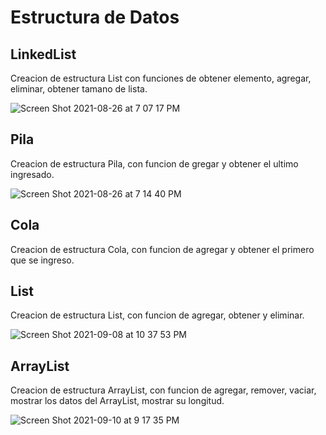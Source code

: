# Estructura de Datos

## LinkedList 
Creacion de estructura List con funciones de obtener elemento, agregar, eliminar, obtener tamano de lista.

![Screen Shot 2021-08-26 at 7 07 17 PM](https://user-images.githubusercontent.com/62443757/131055497-ba8fc536-5ec2-4828-88cf-23e76bd9ef51.png)

## Pila

Creacion de estructura Pila, con funcion de gregar y obtener el ultimo ingresado.

![Screen Shot 2021-08-26 at 7 14 40 PM](https://user-images.githubusercontent.com/62443757/131055996-dc896e84-e875-4a0f-a193-93a1a4d17dd7.png)

## Cola

Creacion de estructura Cola, con funcion de agregar y obtener el primero que se ingreso.

## List

Creacion de estructura List, con funcion de agregar, obtener y eliminar.

![Screen Shot 2021-09-08 at 10 37 53 PM](https://user-images.githubusercontent.com/62443757/132623379-cf9aa371-8510-4e1d-896f-3a6e3883423c.png)

## ArrayList

Creacion de estructura ArrayList, con funcion de agregar, remover, vaciar, mostrar los datos del ArrayList, mostrar su longitud.

![Screen Shot 2021-09-10 at 9 17 35 PM](https://user-images.githubusercontent.com/62443757/132934498-26fb2b16-e064-449d-85ed-9d356fcba917.png)


